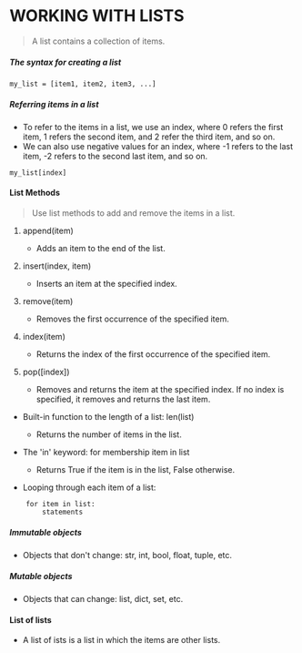 # WORKING WITH LISTS
> A list contains a collection of items.

##### The syntax for creating a list
```
my_list = [item1, item2, item3, ...]
```
##### Referring items in a list
- To refer to the items in a list, we use an index, where 0 refers the first item, 1 refers the second item, and 2 refer the third item, and so on.
- We can also use negative values for an index, where -1 refers to the last item, -2 refers to the second last item, and so on.

```
my_list[index]
```

#### List Methods
> Use list methods to add and remove the items in a list.

1. append(item)
    - Adds an item to the end of the list.

2. insert(index, item)
    - Inserts an item at the specified index.

3. remove(item)
    - Removes the first occurrence of the specified item.

4. index(item)
    - Returns the index of the first occurrence of the specified item.

5. pop([index])
    - Removes and returns the item at the specified index. If no index is specified, it removes and returns the last item.

- Built-in function to the length of a list:
    len(list)
    - Returns the number of items in the list.

- The 'in' keyword: for membership
    item in list
    - Returns True if the item is in the list, False otherwise.

- Looping through each item of a list:
```
    for item in list:
        statements
```  

##### Immutable objects
- Objects that don't change:
    str, int, bool, float, tuple, etc.
    
##### Mutable objects
- Objects that can change:
    list, dict, set, etc.

#### List of lists
- A list of ists is a list in which the items are other lists.
